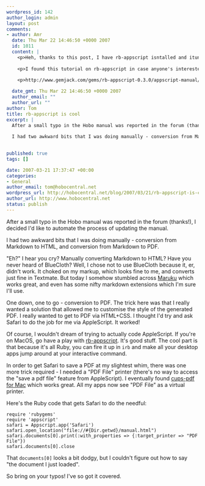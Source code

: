 ```yaml
--- 
wordpress_id: 142
author_login: admin
layout: post
comments: 
- author: Amr
  date: Thu Mar 22 14:46:50 +0000 2007
  id: 1011
  content: |
    <p>Heh, thanks to this post, I have rb-appscript isntalled and itunes-cli installed and controlling my iTunes from the commandline. </p>
    
    <p>I found this tutorial on rb-appscript in case anyone's interested.</p>
    
    <p>http://www.gemjack.com/gems/rb-appscript-0.3.0/appscript-manual/index.html</p>

  date_gmt: Thu Mar 22 14:46:50 +0000 2007
  author_email: ""
  author_url: ""
author: Tom
title: rb-appscript is cool
excerpt: |
  After a small typo in the Hobo manual was reported in the forum (thanks!), I decided I'd like to automate the process of updating the manual.
  
  I had two awkward bits that I was doing manually - conversion from Markdown to HTML, and conversion from Markdown to PDF.
  

published: true
tags: []

date: 2007-03-21 17:37:47 +00:00
categories: 
- General
author_email: tom@hobocentral.net
wordpress_url: http://hobocentral.net/blog/2007/03/21/rb-appscript-is-cool/
author_url: http://www.hobocentral.net
status: publish
---
```

After a small typo in the Hobo manual was reported in the forum (thanks!), I decided I'd like to automate the process of updating the manual.

I had two awkward bits that I was doing manually - conversion from Markdown to HTML, and conversion from Markdown to PDF.

<a id="more"></a><a id="more-142"></a>

"Eh?" I hear you cry? Manually converting Markdown to HTML? Have you never heard of BlueCloth? Well, I chose not to use BlueCloth because it, er, didn't work. It choked on my markup, which looks fine to me, and converts just fine in Textmate. But today I somehow stumbled across [Maruku](http://maruku.rubyforge.org/) which works great, and even has some nifty markdown extensions which I'm sure I'll use.

One down, one to go - conversion to PDF. The trick here was that I really wanted a solution that allowed me to customise the style of the generated PDF. I really wanted to get to PDF via HTML+CSS. I thought I'd try and ask Safari to do the job for me via AppleScript. It worked!

Of course, I wouldn't dream of trying to actually code AppleScript. If you're on MacOS, go have a play with [rb-appscript](http://rb-appscript.rubyforge.org/index.html). It's good stuff. The cool part is that because it's all Ruby, you can fire it up in `irb` and make all your desktop apps jump around at your interactive command.

In order to get Safari to save a PDF at my slightest whim, there was one more trick required - I needed a "PDF File" printer (there's no way to access the "save a pdf file" feature from AppleScript). I eventually found [cups-pdf for Mac](http://www.codepoetry.net/projects/cups-pdf-for-mosx) which works great. All my apps now see "PDF File" as a virtual printer.

Here's the Ruby code that gets Safari to do the needful:

    require 'rubygems'
	require 'appscript'
	safari = Appscript.app('Safari')
	safari.open_location("file://#{Dir.getwd}/manual.html")
	safari.documents[0].print(:with_properties => {:target_printer => "PDF File"})
	safari.documents[0].close
	
That `documents[0]` looks a bit dodgy, but I couldn't figure out how to say "the document I just loaded".

So bring on your typos! I've so got it covered.
